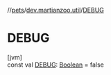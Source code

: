 //[pets](../../index.md)/[dev.martianzoo.util](index.md)/[DEBUG](-d-e-b-u-g.md)

# DEBUG

[jvm]\
const val [DEBUG](-d-e-b-u-g.md): [Boolean](https://kotlinlang.org/api/latest/jvm/stdlib/kotlin/-boolean/index.html) = false
